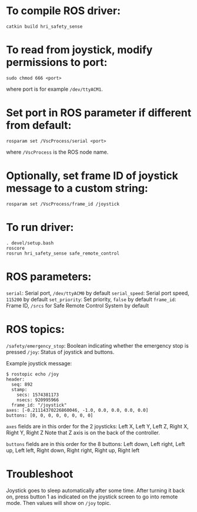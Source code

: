 # To compile ROS driver:
```
catkin build hri_safety_sense
```

# To read from joystick, modify permissions to port:
```
sudo chmod 666 <port>
```
where port is for example `/dev/ttyACM1`.

# Set port in ROS parameter if different from default:
```
rosparam set /VscProcess/serial <port>
```
where `/VscProcess` is the ROS node name.

# Optionally, set frame ID of joystick message to a custom string:
```
rosparam set /VscProcess/frame_id /joystick
```

# To run driver:
```
. devel/setup.bash
roscore
rosrun hri_safety_sense safe_remote_control
```

# ROS parameters:

`serial`: Serial port, `/dev/ttyACM0` by default
`serial_speed`: Serial port speed, `115200` by default
`set_priority`: Set priority, `false` by default
`frame_id`: Frame ID, `/srcs` for Safe Remote Control System by default

# ROS topics:

`/safety/emergency_stop`: Boolean indicating whether the emergency stop is pressed
`/joy`: Status of joystick and buttons.

Example joystick message:
```
$ rostopic echo /joy
header: 
  seq: 892
  stamp: 
    secs: 1574381173
    nsecs: 920995966
  frame_id: "/joystick"
axes: [-0.21114370226860046, -1.0, 0.0, 0.0, 0.0, 0.0]
buttons: [0, 0, 0, 0, 0, 0, 0, 0]
```

`axes` fields are in this order for the 2 joysticks:
Left X, Left Y, Left Z, Right X, Right Y, Right Z
Note that Z axis is on the back of the controller.

`buttons` fields are in this order for the 8 buttons:
Left down, Left right, Left up, Left left, Right down, Right right, Right up, Right left

# Troubleshoot

Joystick goes to sleep automatically after some time. After turning it back on, press button 1 as indicated on the joystick screen to go into remote mode. Then values will show on `/joy` topic.
